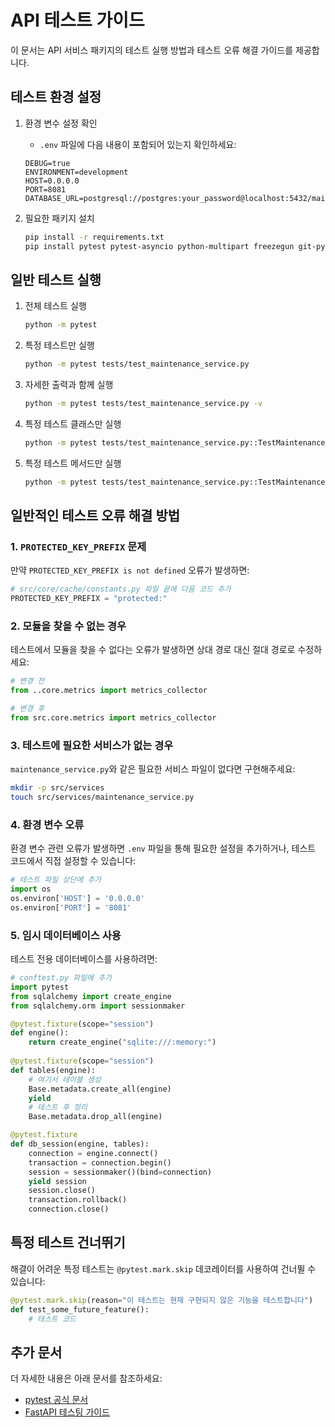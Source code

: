 # API 테스트 가이드

이 문서는 API 서비스 패키지의 테스트 실행 방법과 테스트 오류 해결 가이드를 제공합니다.

## 테스트 환경 설정

1. 환경 변수 설정 확인
   - `.env` 파일에 다음 내용이 포함되어 있는지 확인하세요:
   ```
   DEBUG=true
   ENVIRONMENT=development
   HOST=0.0.0.0
   PORT=8081
   DATABASE_URL=postgresql://postgres:your_password@localhost:5432/maintenance
   ```

2. 필요한 패키지 설치
   ```bash
   pip install -r requirements.txt
   pip install pytest pytest-asyncio python-multipart freezegun git-python
   ```

## 일반 테스트 실행

1. 전체 테스트 실행
   ```bash
   python -m pytest
   ```

2. 특정 테스트만 실행
   ```bash
   python -m pytest tests/test_maintenance_service.py
   ```

3. 자세한 출력과 함께 실행
   ```bash
   python -m pytest tests/test_maintenance_service.py -v
   ```

4. 특정 테스트 클래스만 실행
   ```bash
   python -m pytest tests/test_maintenance_service.py::TestMaintenanceService
   ```

5. 특정 테스트 메서드만 실행
   ```bash
   python -m pytest tests/test_maintenance_service.py::TestMaintenanceService::test_create_maintenance_record
   ```

## 일반적인 테스트 오류 해결 방법

### 1. `PROTECTED_KEY_PREFIX` 문제

만약 `PROTECTED_KEY_PREFIX is not defined` 오류가 발생하면:

```python
# src/core/cache/constants.py 파일 끝에 다음 코드 추가
PROTECTED_KEY_PREFIX = "protected:"
```

### 2. 모듈을 찾을 수 없는 경우

테스트에서 모듈을 찾을 수 없다는 오류가 발생하면 상대 경로 대신 절대 경로로 수정하세요:

```python
# 변경 전
from ..core.metrics import metrics_collector

# 변경 후
from src.core.metrics import metrics_collector
```

### 3. 테스트에 필요한 서비스가 없는 경우

`maintenance_service.py`와 같은 필요한 서비스 파일이 없다면 구현해주세요:

```bash
mkdir -p src/services
touch src/services/maintenance_service.py
```

### 4. 환경 변수 오류

환경 변수 관련 오류가 발생하면 `.env` 파일을 통해 필요한 설정을 추가하거나, 테스트 코드에서 직접 설정할 수 있습니다:

```python
# 테스트 파일 상단에 추가
import os
os.environ['HOST'] = '0.0.0.0'
os.environ['PORT'] = '8081'
```

### 5. 임시 데이터베이스 사용

테스트 전용 데이터베이스를 사용하려면:

```python
# conftest.py 파일에 추가
import pytest
from sqlalchemy import create_engine
from sqlalchemy.orm import sessionmaker

@pytest.fixture(scope="session")
def engine():
    return create_engine("sqlite:///:memory:")
    
@pytest.fixture(scope="session")
def tables(engine):
    # 여기서 테이블 생성
    Base.metadata.create_all(engine)
    yield
    # 테스트 후 정리
    Base.metadata.drop_all(engine)

@pytest.fixture
def db_session(engine, tables):
    connection = engine.connect()
    transaction = connection.begin()
    session = sessionmaker()(bind=connection)
    yield session
    session.close()
    transaction.rollback()
    connection.close()
```

## 특정 테스트 건너뛰기

해결이 어려운 특정 테스트는 `@pytest.mark.skip` 데코레이터를 사용하여 건너뛸 수 있습니다:

```python
@pytest.mark.skip(reason="이 테스트는 현재 구현되지 않은 기능을 테스트합니다")
def test_some_future_feature():
    # 테스트 코드
```

## 추가 문서

더 자세한 내용은 아래 문서를 참조하세요:
- [pytest 공식 문서](https://docs.pytest.org/)
- [FastAPI 테스팅 가이드](https://fastapi.tiangolo.com/tutorial/testing/) 
